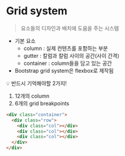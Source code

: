 # Grid system

> 요소들의 디자인과 배치에 도움을 주는 시스템

- 기본 요소
  - column : 실제 컨텐츠를 포함하는 부분
  - gutter : 칼럼과 칼럼 사이의 공간(사이 간격)
  - container : column들을 담고 있는 공간
- Bootstrap grid system은 flexbox로 제작됨

💡 반드시 기억해야할 2가지!

1. 12개의 column
2. 6개의 grid breakpoints

```html
<div class="container">
  <div class="row">
    <div class="col"></div>
    <div class="col"></div>
    <div class="col"></div>
  </div>
</div>
```


